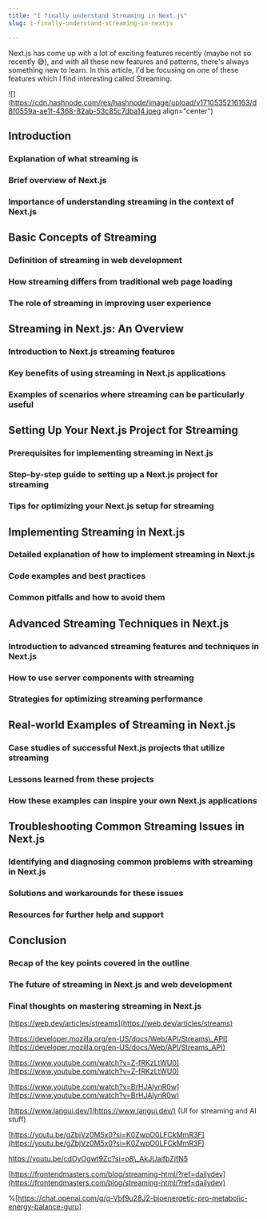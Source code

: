 ```yaml
---
title: "I finally understand Streaming in Next.js"
slug: i-finally-understand-streaming-in-nextjs

---
```


Next.js has come up with a lot of exciting features recently (maybe not so recently 😅), and with all these new features and patterns, there's always something new to learn. In this article, I'd be focusing on one of these features which I find interesting called Streaming.

![](https://cdn.hashnode.com/res/hashnode/image/upload/v1710535216163/d8f0559a-ae1f-4368-82ab-53c85c7dba14.jpeg align="center")

## Introduction

### Explanation of what streaming is

### Brief overview of Next.js

### Importance of understanding streaming in the context of Next.js

## Basic Concepts of Streaming

### Definition of streaming in web development

### How streaming differs from traditional web page loading

### The role of streaming in improving user experience

## Streaming in Next.js: An Overview

### Introduction to Next.js streaming features

### Key benefits of using streaming in Next.js applications

### Examples of scenarios where streaming can be particularly useful

## Setting Up Your Next.js Project for Streaming

### Prerequisites for implementing streaming in Next.js

### Step-by-step guide to setting up a Next.js project for streaming

### Tips for optimizing your Next.js setup for streaming

## Implementing Streaming in Next.js

### Detailed explanation of how to implement streaming in Next.js

### Code examples and best practices

### Common pitfalls and how to avoid them

## Advanced Streaming Techniques in Next.js

### Introduction to advanced streaming features and techniques in Next.js

### How to use server components with streaming

### Strategies for optimizing streaming performance

## Real-world Examples of Streaming in Next.js

### Case studies of successful Next.js projects that utilize streaming

### Lessons learned from these projects

### How these examples can inspire your own Next.js applications

## Troubleshooting Common Streaming Issues in Next.js

### Identifying and diagnosing common problems with streaming in Next.js

### Solutions and workarounds for these issues

### Resources for further help and support

## Conclusion

### Recap of the key points covered in the outline

### The future of streaming in Next.js and web development

### Final thoughts on mastering streaming in Next.js

[https://web.dev/articles/streams](https://web.dev/articles/streams)

[https://developer.mozilla.org/en-US/docs/Web/API/Streams\_API](https://developer.mozilla.org/en-US/docs/Web/API/Streams_API)

[https://www.youtube.com/watch?v=Z-fRKzLtWU0](https://www.youtube.com/watch?v=Z-fRKzLtWU0)

[https://www.youtube.com/watch?v=BrHJAlynR0w](https://www.youtube.com/watch?v=BrHJAlynR0w)

[https://www.langui.dev/](https://www.langui.dev/) (UI for streaming and AI stuff)

[https://youtu.be/gZbjVz0M5x0?si=K0ZwpO0LFCkMmR3F](https://youtu.be/gZbjVz0M5x0?si=K0ZwpO0LFCkMmR3F)

https://youtu.be/cdOyOgwt9Zc?si=o8\_AkJUaifbZjfN5

[https://frontendmasters.com/blog/streaming-html/?ref=dailydev](https://frontendmasters.com/blog/streaming-html/?ref=dailydev)

%[https://chat.openai.com/g/g-Vbf9u28J2-bioenergetic-pro-metabolic-energy-balance-guru]
